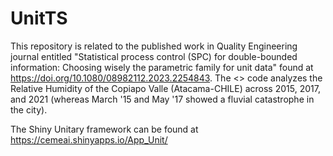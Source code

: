 # UnitTS

This repository is related to the published work in Quality Engineering journal entitled "Statistical process control (SPC) for double-bounded information: Choosing wisely the parametric family for unit data" found at https://doi.org/10.1080/08982112.2023.2254843. The <<UnitTS R script>> code analyzes the Relative Humidity of the Copiapo Valle (Atacama-CHILE) across 2015, 2017, and 2021 (whereas March '15 and May '17 showed a fluvial catastrophe in the city).

The Shiny Unitary framework can be found at https://cemeai.shinyapps.io/App_Unit/
